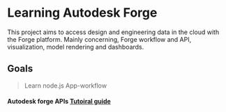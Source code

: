 # Learning Autodesk Forge
This project aims to access design and engineering data in the cloud with the Forge platform. Mainly concerning, Forge workflow and API, visualization, model rendering and dashboards.

## Goals
> Learn node.js
> App-workflow
#### Autodesk forge APIs [Tutoiral guide](https://learnforge.autodesk.io/?fbclid=IwAR3jYJaAt45k7YbZCYRIJcq8QI52vRb5aSBM59da1qK244ghD7EnehFBQLE#/deployment/azure/node)
> 



